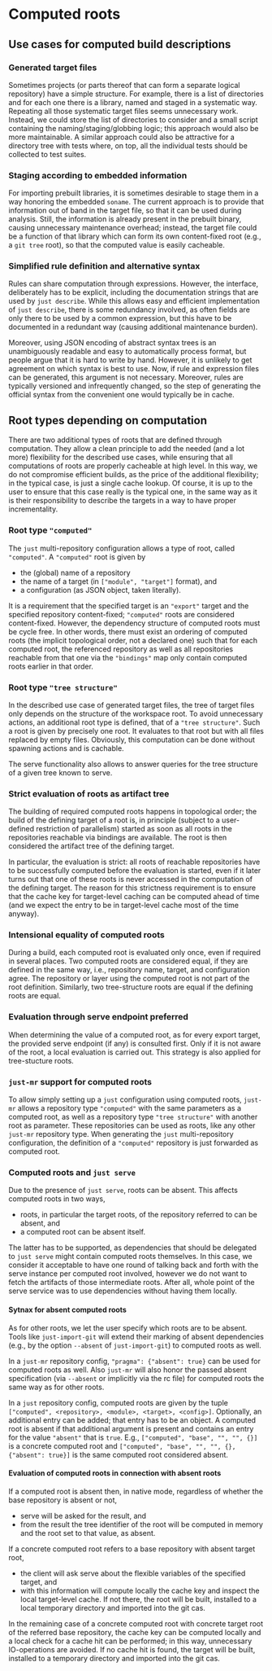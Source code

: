 Computed roots
==============

Use cases for computed build descriptions
-----------------------------------------

### Generated target files

Sometimes projects (or parts thereof that can form a separate logical
repository) have a simple structure. For example, there is a list of
directories and for each one there is a library, named and staged in a
systematic way. Repeating all those systematic target files seems
unnecessary work. Instead, we could store the list of directories to
consider and a small script containing the naming/staging/globbing
logic; this approach would also be more maintainable. A similar approach
could also be attractive for a directory tree with tests where, on top,
all the individual tests should be collected to test suites.

### Staging according to embedded information

For importing prebuilt libraries, it is sometimes desirable to stage
them in a way honoring the embedded `soname`. The current approach is to
provide that information out of band in the target file, so that it can
be used during analysis. Still, the information is already present in
the prebuilt binary, causing unnecessary maintenance overhead; instead,
the target file could be a function of that library which can form its
own content-fixed root (e.g., a `git tree` root), so that the computed
value is easily cacheable.

### Simplified rule definition and alternative syntax

Rules can share computation through expressions. However, the interface,
deliberately has to be explicit, including the documentation strings
that are used by `just describe`. While this allows easy and efficient
implementation of `just describe`, there is some redundancy involved, as
often fields are only there to be used by a common expression, but this
have to be documented in a redundant way (causing additional maintenance
burden).

Moreover, using JSON encoding of abstract syntax trees is an
unambiguously readable and easy to automatically process format, but
people argue that it is hard to write by hand. However, it is unlikely
to get agreement on which syntax is best to use. Now, if rule and
expression files can be generated, this argument is not
necessary. Moreover, rules are typically versioned and infrequently
changed, so the step of generating the official syntax from the
convenient one would typically be in cache.

Root types depending on computation
-----------------------------------

There are two additional types of roots that are defined through
computation. They allow a clean principle to add the needed (and a
lot more) flexibility for the described use cases, while ensuring that
all computations of roots are properly cacheable at high level. In this
way, we do not compromise efficient builds, as the price of the
additional flexibility; in the typical case, is just a single cache
lookup. Of course, it is up to the user to ensure that this case really
is the typical one, in the same way as it is their responsibility to
describe the targets in a way to have proper incrementality.

### Root type `"computed"`

The `just` multi-repository configuration allows a type of root,
called `"computed"`. A `"computed"` root is given by

 - the (global) name of a repository
 - the name of a target (in `["module", "target"]` format), and
 - a configuration (as JSON object, taken literally).

It is a requirement that the specified target is an `"export"` target
and the specified repository content-fixed; `"computed"` roots are
considered content-fixed. However, the dependency structure of computed
roots must be cycle free. In other words, there must exist an ordering
of computed roots (the implicit topological order, not a declared one)
such that for each computed root, the referenced repository as well as
all repositories reachable from that one via the `"bindings"` map only
contain computed roots earlier in that order.

### Root type `"tree structure"`

In the described use case of generated target files, the tree of
target files only depends on the structure of the workspace root. To
avoid unnecessary actions, an additional root type is defined,
that of a `"tree structure"`. Such a root is given by precisely
one root. It evaluates to that root but with all files replaced
by empty files. Obviously, this computation can be done without
spawning actions and is cachable.

The serve functionality also allows to answer queries for the
tree structure of a given tree known to serve.

### Strict evaluation of roots as artifact tree

The building of required computed roots happens in topological order;
the build of the defining target of a root is, in principle (subject to
a user-defined restriction of parallelism) started as soon as all roots
in the repositories reachable via bindings are available. The root is
then considered the artifact tree of the defining target.

In particular, the evaluation is strict: all roots of reachable
repositories have to be successfully computed before the evaluation is
started, even if it later turns out that one of these roots is never
accessed in the computation of the defining target. The reason for this
strictness requirement is to ensure that the cache key for target-level
caching can be computed ahead of time (and we expect the entry to be in
target-level cache most of the time anyway).

### Intensional equality of computed roots

During a build, each computed root is evaluated only once, even if
required in several places. Two computed roots are considered equal, if
they are defined in the same way, i.e., repository name, target, and
configuration agree. The repository or layer using the computed root is
not part of the root definition. Similarly, two tree-structure roots
are equal if the defining roots are equal.

### Evaluation through serve endpoint preferred

When determining the value of a computed root, as for every export
target, the provided serve endpoint (if any) is consulted first.
Only if it is not aware of the root, a local evaluation is carried
out. This strategy is also applied for tree-stucture roots.

### `just-mr` support for computed roots

To allow simply setting up a `just` configuration using computed
roots, `just-mr` allows a repository type `"computed"` with the same
parameters as a computed root, as well as a repository type `"tree
structure"` with another root as parameter. These repositories can
be used as roots, like any other `just-mr` repository type. When
generating the `just` multi-repository configuration, the definition
of a `"computed"` repository is just forwarded as computed root.

### Computed roots and `just serve`

Due to the presence of `just serve`, roots can be absent. This
affects computed roots in two ways,

 - roots, in particular the target roots, of the repository referred
   to can be absent, and
 - a computed root can be absent itself.

The latter has to be supported, as dependencies that should be
delegated to `just serve` might contain computed roots themselves.
In this case, we consider it acceptable to have one round of talking
back and forth with the serve instance per computed root involved,
however we do not want to fetch the artifacts of those intermediate
roots. After all, whole point of the serve service was to use
dependencies without having them locally.

#### Sytnax for absent computed roots

As for other roots, we let the user specify which roots are to be
absent. Tools like `just-import-git` will extend their marking of absent
dependencies (e.g., by the option `--absent` of `just-import-git`)
to computed roots as well.

In a `just-mr` repository config, `"pragma": {"absent": true}` can
be used for computed roots as well. Also `just-mr` will also honor
the passed absent specification (via `--absent` or implicitly via
the rc file) for computed roots the same way as for other roots.

In a `just` repository config, computed roots are given by the
tuple `["computed", <repository>, <module>, <target>, <config>]`.
Optionally, an additional entry can be added; that entry has to be
an object. A computed root is absent if that additional argument
is present and contains an entry for the value `"absent"` that
is `true`. E.g., `["computed", "base", "", "", {}]` is a concrete
computed root and `["computed", "base", "", "", {}, {"absent":
true}]` is the same computed root considered absent.

#### Evaluation of computed roots in connection with absent roots

If a computed root is absent then, in native mode, regardless of whether
the base repository is absent or not,

 - serve will be asked for the result, and
 - from the result the tree identifier of the root will be computed
   in memory and the root set to that value, as absent.

If a concrete computed root refers to a base repository with absent
target root,

 - the client will ask serve about the flexible variables of the
   specified target, and
 - with this information will compute locally the cache key and
   inspect the local target-level cache. If not there, the root will
   be built, installed to a local temporary directory and imported
   into the git cas.

In the remaining case of a concrete computed root with concrete
target root of the referred base repository, the cache key can be
computed locally and a local check for a cache hit can be performed;
in this way, unnecessary IO-operations are avoided. If no cache
hit is found, the target will be built, installed to a temporary
directory and imported into the git cas.
